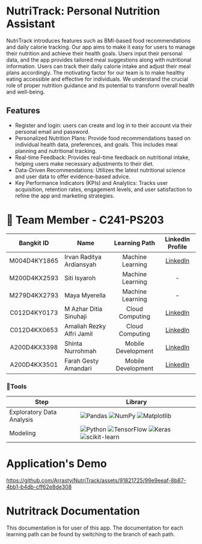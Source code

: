 <h1>NutriTrack: Personal Nutrition Assistant</h1>
NutriTrack introduces features such as BMI-based food recommendations and daily calorie tracking. Our app aims to make it easy for users to manage their nutrition and achieve their health goals. Users input their personal data, and the app provides tailored meal suggestions along with nutritional information. Users can track their daily calorie intake and adjust their meal plans accordingly. The motivating factor for our team is to make healthy eating accessible and effective for individuals. We understand the crucial role of proper nutrition guidance and its potential to transform overall health and well-being.

## Features
- Register and login: users can create and log in to their account via their personal email and password.
- Personalized Nutrition Plans: Provide food recommendations based on individual health data, preferences, and goals. This includes meal planning and nutritional tracking​​.
- Real-time Feedback: Provides real-time feedback on nutritional intake, helping users make necessary adjustments to their diet​​.
- Data-Driven Recommendations: Utilizes the latest nutritional science and user data to offer evidence-based advice​​.
- Key Performance Indicators (KPIs) and Analytics: Tracks user acquisition, retention rates, engagement levels, and user satisfaction to refine the app and marketing strategies​​.

# 👥 Team Member - C241-PS203
<div align="center">
  
| Bangkit ID       |           Name            |   Learning Path    | LinkedIn Profile |
|:----------------:|---------------------------|:------------------:|:-----------------------------------------:|
| M004D4KY1865      | Irvan Raditya Ardiansyah  | Machine Learning   | [LinkedIn](https://www.linkedin.com/in/irvanradityaardiansyah) |
| M200D4KX2593      | Siti Isyaroh              | Machine Learning   | - |
| M279D4KX2793      | Maya Myerella             | Machine Learning   | - |
| C012D4KY0173      | M Azhar Ditia Sinuhaji    | Cloud Computing    | [LinkedIn](https://www.linkedin.com/in/mazharditiasinuhaji) |
| C012D4KX0653      | Amaliah Rezky Alfri Jamil | Cloud Computing    | [LinkedIn](https://www.linkedin.com/in/amaliah-rezky-alfri-jamil) |
| A200D4KX3398      | Shinta Nurrohmah          | Mobile Development | [LinkedIn](https://www.linkedin.com/in/shintanurohmah) |
| A200D4KX3501      | Farah Gesty Amandari      | Mobile Development | [LinkedIn](https://www.linkedin.com/in/farah-gesty-amandari-802997235) |

</div>

### 🔧Tools
  |Step|Library|
  |---|---|
  |Exploratory Data Analysis|![Pandas](https://img.shields.io/badge/pandas-%23150458.svg?style=for-the-badge&logo=pandas&logoColor=white) ![NumPy](https://img.shields.io/badge/numpy-%23013243.svg?style=for-the-badge&logo=numpy&logoColor=white) ![Matplotlib](https://img.shields.io/badge/Matplotlib-%23ffffff.svg?style=for-the-badge&logo=Matplotlib&logoColor=black) |
  |Modeling|![Python](https://img.shields.io/badge/python-3670A0?style=for-the-badge&logo=python&logoColor=ffdd54) ![TensorFlow](https://img.shields.io/badge/TensorFlow-%23FF6F00.svg?style=for-the-badge&logo=TensorFlow&logoColor=white) ![Keras](https://img.shields.io/badge/Keras-%23D00000.svg?style=for-the-badge&logo=Keras&logoColor=white) ![scikit-learn](https://img.shields.io/badge/scikit--learn-%23F7931E.svg?style=for-the-badge&logo=scikit-learn&logoColor=white)|


<h1>Application's Demo</h1>


https://github.com/Arrasty/NutriTrack/assets/91821725/99e9eeaf-8b87-4bb1-b4db-cff62e8de308


<h1>Nutritrack Documentation</h1>

This documentation is for user of this app.
The documentation for each learning path can be found by switching to the branch of each path. 



